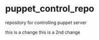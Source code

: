 # puppet_control_repo
repository for controlling puppet server

this is a change
this is a 2nd change
